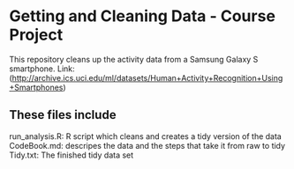 # Getting and Cleaning Data - Course Project

This repository cleans up the activity data from a Samsung Galaxy S smartphone.
  Link:(http://archive.ics.uci.edu/ml/datasets/Human+Activity+Recognition+Using+Smartphones)

## These files include
run_analysis.R: R script which cleans and creates a tidy version of the data
CodeBook.md:    descripes the data and the steps that take it from raw to tidy
Tidy.txt:       The finished tidy data set
